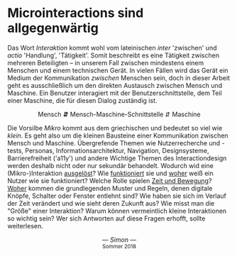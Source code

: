 # Microinteractions sind allgegenwärtig

Das Wort _Interaktion_ kommt wohl vom lateinischen _inter_ 'zwischen' und _actio_ 'Handlung', 'Tätigkeit'. Somit beschreibt es eine Tätigkeit zwischen mehreren Beteiligten – in unserem Fall zwischen mindestens einem Menschen und einem technischen Gerät. In vielen Fällen wird das Gerät ein Medium der Kommunikation _zwischen_ Menschen sein, doch in dieser Arbeit geht es ausschließlich um den direkten Austausch zwischen Mensch und Maschine. Ein Benutzer interagiert mit der Benutzerschnittstelle, dem Teil einer Maschine, die für diesen Dialog zuständig ist.

<center>

Mensch
<strong class="colored">⇵</strong>
Mensch-Maschine-Schnittstelle
⇵
Maschine

</center>

Die Vorsilbe _Mikro_ kommt aus dem griechischen und bedeutet so viel wie _klein_. Es geht also um die kleinen Bausteine einer Kommunikation zwischen Mensch und Maschine. Übergrefende Themen wie Nutzerrecherche und -tests, Personas, Informationsarchitektur, Navigation, Designsysteme, Barrierefreiheit ('a11y') und andere Wichtige Themen des Interactiondesign werden deshalb nicht oder nur sekundär behandelt.
Wodurch wid eine (Mikro-)Interaktion [ausgelöst](/triggers)? Wie [funktioniert](/rules) sie und [woher](/feedback) weiß ein Nutzer wie sie funktioniert? Welche Rolle spielen [Zeit und Bewegung](/animation-and-pace)? [Woher](/history) kommen die grundlegenden Muster und Regeln, denen digitale Knöpfe, Schalter oder Fenster entlehnt sind? Wie haben sie sich im Verlauf der Zeit verändert und wie sieht deren Zukunft aus? Wie misst man die "Größe" einer Interaktion? Warum können vermeintlich kleine Interaktionen so wichtig sein? Wer sich Antworten auf diese Fragen erhofft, sollte weiterlesen.

<div class="spacer2"></div>

<center>
  <em> &mdash; <a href="/about" style="text-decoration:none;">Simon</a> &mdash; <br> </em>
  <sup>Sommer 2018</sup>
</center>

<!-- Sammlung kann niemals vollständig sein, Beispiele ausgewählt -->

<!-- > <cite><a href="/about" style="text-decoration:none;">Simon</a></cite> -->
